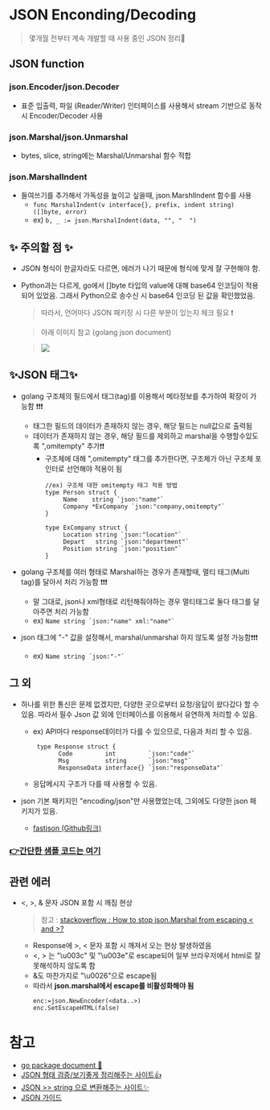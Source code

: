 # JSON Enconding/Decoding
> 몇개월 전부터 계속 개발할 때 사용 중인 JSON 정리📝

## JSON function
### json.Encoder/json.Decoder
+ 표준 입출력, 파일 (Reader/Writer) 인터페이스를 사용해서 stream 기반으로 동작시 Encoder/Decoder 사용   

### json.Marshal/json.Unmarshal
+  bytes, slice, string에는 Marshal/Unmarshal 함수 적합   
 
### json.MarshalIndent
+ 들여쓰기를 추가해서 가독성을 높이고 싶을때, json.MarshlIndent 함수를 사용
   + `func MarshalIndent(v interface{}, prefix, indent string) ([]byte, error)`   
   + ex) ``` b, _ := json.MarshalIndent(data, "", "  ")  ```


## ✨ 주의할 점 ✨

   + JSON 형식이 한글자라도 다르면, 에러가 나기 때문에 형식에 맞게 잘 구현해야 함.   

   + Python과는 다르게, go에서 []byte 타입의 value에 대해 base64 인코딩이 적용 되어 있었음. 그래서 Python으로 송수신 시 base64 인코딩 된 값을 확인했었음.   
 
      > 따라서, 언어마다 JSON 패키징 시 다른 부분이 있는지 체크 필요 ❗    

      > 아래 이미지 참고 (golang json document)

      > <img src="https://user-images.githubusercontent.com/72974863/141250417-a3151ce5-a169-4a2c-b580-8a7548ea34d5.png">   

## ✨JSON 태그✨
+ golang 구조체의 필드에서 태그(tag)를 이용해서 메타정보를 추가하여 확장이 가능함 ❗❗❗
   + 태그한 필드의 데이터가 존재하지 않는 경우, 해당 필드는 null값으로 출력됨
   + 데이터가 존재하지 않는 경우, 해당 필드를 제외하고 marshal을 수행할수있도록 ",omitempty" 추가❗❗
      + 구조체에 대해 ",omitempty" 태그를 추가한다면, 구조체가 아닌 구조체 포인터로 선언해야 적용이 됨
         ```
         //ex) 구조체 대한 omitempty 태그 적용 방법
         type Person struct {
              Name    string `json:"name"`
              Company *ExCompany `json:"company,omitempty"`
         }

         type ExCompany struct {
              Location string `json:"location"`
              Depart   string `json:"department"`
              Position string `json:"position"`
         }
         ```   

+ golang 구조체를 여러 형태로 Marshal하는 경우가 존재할때, 멀티 태그(Multi tag)를 달아서 처리 가능함 ❗❗❗
   + 말 그대로, json나 xml형태로 리턴해줘야하는 경우 멀티태그로 둘다 태그를 달아주면 처리 가능함
   + ex) ``` Name string `json:"name" xml:"name"` ```
+ json 태그에 "-" 값을 설정해서, marshal/unmarshal 하지 않도록 설정 가능함❗❗❗   
   + ex) ``` Name string `json:"-"` ```

## 그 외
+ 하나를 위한 통신은 문제 없겠지만, 다양한 곳으로부터 요청/응답이 왔다갔다 할 수 있음. 따라서 필수 Json 값 외에 인터페이스를 이용해서 유연하게 처리할 수 있음.   
   + ex) API마다 response데이터가 다를 수 있으므로, 다음과 처리 할 수 있음.   
      ``` 
       type Response struct {   
             Code         int         `json:"code"`   
             Msg          string      `json:"msg"`   
             ResponseData interface{} `json:"responseData"`      
      ```
      
   + 응답메시지 구조가 다를 때 사용할 수 있음.

+ json 기본 패키지인 "encoding/json"만 사용했었는데, 그외에도 다양한 json 패키지가 있음.   
   + [fastjson (Github링크)](https://github.com/valyala/fastjson)   




### [👉간단한 샘플 코드는 여기](https://github.com/sujiny-tech/TIL/blob/main/programming/Golang/JSON/JSON_example.go)    


## 관련 에러
+ <, >, & 문자 JSON 포함 시 깨짐 현상    


   > 참고 : [stackoverflow : How to stop json.Marshal from escaping < and >?](https://stackoverflow.com/questions/28595664/how-to-stop-json-marshal-from-escaping-and)
   + Response에 >, < 문자 포함 시 깨져서 오는 현상 발생하였음
   + <, > 는  "\u003c" 및 "\u003e"로 escape되어 일부 브라우저에서 html로 잘못해석하지 않도록 함
   + &도 마찬가지로 "\u0026"으로 escape됨
   + 따라서 **json.marshal에서 escape를 비활성화해야 됨**
      ```
      enc:=json.NewEncoder(<data..>)
      enc.SetEscapeHTML(false)
      ```





# 참고
+ [go package document 💫](https://pkg.go.dev/encoding/json)
+ [JSON 형태 검증/보기좋게 정리해주는 사이트👍](https://jsonlint.com/)
+ [JSON >> string 으로 변환해주는 사이트✨](https://jsontostring.com/)
+ [JSON 가이드](https://www.sohamkamani.com/golang/json/)
